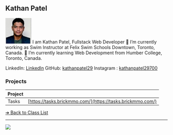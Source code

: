 <style>@import url("//readme.codeadam.ca/readme.css");</style>

## Kathan Patel

![Kathan Patel](/images/kathan.jpg)
I am Kathan Patel, Fullstack Web Developer
🔭 I’m currently working as Swim Instructor at Felix Swim Schools Downtown, Toronto, Canada.
🌱 I’m currently learning Web Development from Humber College, Toronto, Canada.

LinkedIn: [LinkedIn](https://www.linkedin.com/in/kathan-p-2b3526108/)
GitHub: [kathanpatel29](https://github.com/kathanpatel29)
Instagram : [kathanpatel29700](https://www.instagram.com/kathanpatel29700/)

### Projects

| Project | |
| - | - |
| Tasks | [https://tasks.brickmmo.com/](https://tasks.brickmmo.com/) |

[&#10132; Back to Class List](/)

---

<a href="https://brickmmo.com">
<img src="https://brickmmo.com/images/brickmmo-logo-horizontal.jpg" width="100">
</a>
